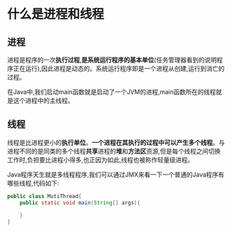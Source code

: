 # 什么是进程和线程

## 进程

进程是程序的一次**执行过程**,**是系统运行程序的基本单位**(任务管理器看到的说明程序正在运行),因此进程是动态的。系统运行程序即是一个进程从创建,运行到消亡的过程。

在Java中,我们启动main函数就是启动了一个JVM的进程,main函数所在的线程就是这个进程中的主线程。

## 线程

线程是比进程更小的**执行单位**。**一个进程在其执行的过程中可以产生多个线程**。与进程不同的是同类的多个线程**共享**进程的**堆**和**方法区**资源,但是每个线程之间切换工作时,负担要比进程小得多,也正因为如此,线程也被称作轻量级进程。

Java程序天生就是多线程程序,我们可以通过JMX来看一下一个普通的Java程序有哪些线程,代码如下:

```java
public class MutiThread{
    public static void main(String[] args){
        
    }
}
```

